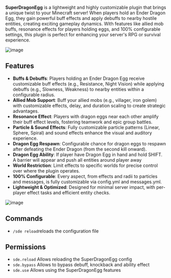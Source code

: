 **SuperDragonEgg** is a lightweight and highly customizable plugin that brings a unique twist to your Minecraft server! 
When players hold an Ender Dragon Egg, they gain powerful buff effects and apply debuffs to nearby hostile entities, creating exciting gameplay dynamics.
With features like allied mob buffs, resonance effects for players holding eggs, and 100% configurable settings, this plugin is perfect for enhancing your server's RPG or survival experience.

![image](https://github.com/user-attachments/assets/9b628bd9-f92e-4d21-bf58-3f8039309d89)
## Features
- **Buffs & Debuffs**: Players holding an Ender Dragon Egg receive customizable buff effects (e.g., Resistance, Night Vision) while applying debuffs (e.g., Slowness, Weakness) to nearby entities within a configurable radius.
- **Allied Mob Support**: Buff your allied mobs (e.g., villager, iron golem) with customizable effects, delay, and duration scaling to create strategic advantages.
- **Resonance Effect**: Players with dragon eggs near each other amplify their buff effect levels, fostering teamwork and epic group battles.
- **Particle & Sound Effects**: Fully customizable particle patterns (Linear, Sphere, Spiral) and sound effects enhance the visual and auditory experience.
- **Dragon Egg Respawn**: Configurable chance for dragon eggs to respawn after defeating the Ender Dragon (from the second kill onward).
- **Dragon Egg Ability**: If player have Dragon Egg in hand and hold SHIFT. A barrier will appear and push all entities around player away
- **World Restriction**: Limit effects to specific worlds for precise control over where the plugin operates.
- **100% Configurable**: Every aspect, from effects and radii to particles and messages, is fully customizable via config.yml and messages.yml.
- **Lightweight & Optimized**: Designed for minimal server impact, with per-player effect tasks and efficient entity checks.

![image](https://github.com/user-attachments/assets/31b13b0c-d8e2-4634-813e-280ae6d081d7)
## Commands
- `/sde reload`reloads the configuration file
## Permissions
- `sde.reload` Allows reloading the SuperDragonEgg config
- `sde.bypass` Allows to bypass debuff, knockback and ability effect
- `sde.use` Allows using the SuperDragonEgg features
